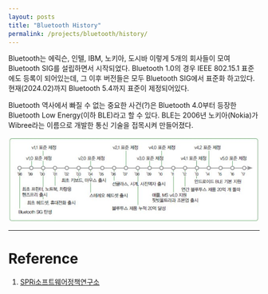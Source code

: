 ```yaml
---
layout: posts
title: "Bluetooth History"
permalink: /projects/bluetooth/history/
---
```


Bluetooth는 에릭슨, 인텔, IBM, 노키아, 도시바 이렇게 5개의 회사들이 모여 Bluetooth SIG를 설립하면서 시작되었다. Bluetooth 1.0의 경우 IEEE 802.15.1 표준에도 등록이 되어있는데, 그 이후 버전들은 모두 Bluetooth SIG에서 표준화 하고있다. 현재(2024.02)까지 Bluetooth 5.4까지 표준이 제정되어있다.

Bluetooth 역사에서 빠질 수 없는 중요한 사건(?)은 Bluetooth 4.0부터 등장한 Bluetooth Low Energy(이하 BLE)라고 할 수 있다. BLE는 2006년 노키아(Nokia)가 Wibree라는 이름으로 개발한 통신 기술을 접목시켜 만들어졌다.

<img class="modal" src="/_pages/projects/bluetooth/images/history/1.jpg" alt="<b>[Fig. 1]</b> Bluetooth 주요 역사 <a href='#Reference'>[1]</a>."/>

---

# <a name="Reference"></a>Reference

1. <a href='https://spri.kr/posts/view/21964?code=industry_trend' target='_blank'>SPRi소프트웨어정책연구소</a>